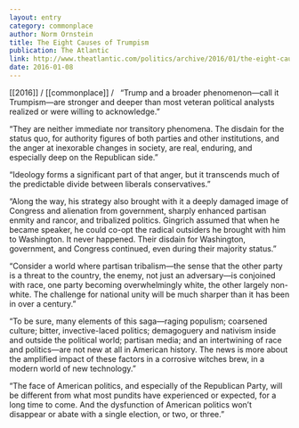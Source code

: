 ```yaml
---
layout: entry
category: commonplace
author: Norm Ornstein
title: The Eight Causes of Trumpism
publication: The Atlantic
link: http://www.theatlantic.com/politics/archive/2016/01/the-eight-causes-of-trumpism/422427/
date: 2016-01-08
---
```


[[2016]] / [[commonplace]] / 
 
“Trump and a broader phenomenon—call it Trumpism—are stronger and deeper than most veteran political analysts realized or were willing to acknowledge.”

“They are neither immediate nor transitory phenomena. The disdain for the status quo, for authority figures of both parties and other institutions, and the anger at inexorable changes in society, are real, enduring, and especially deep on the Republican side.”

“Ideology forms a significant part of that anger, but it transcends much of the predictable divide between liberals conservatives.”

“Along the way, his strategy also brought with it a deeply damaged image of Congress and alienation from government, sharply enhanced partisan enmity and rancor, and tribalized politics. Gingrich assumed that when he became speaker, he could co-opt the radical outsiders he brought with him to Washington. It never happened. Their disdain for Washington, government, and Congress continued, even during their majority status.”

“Consider a world where partisan tribalism—the sense that the other party is a threat to the country, the enemy, not just an adversary—is conjoined with race, one party becoming overwhelmingly white, the other largely non-white. The challenge for national unity will be much sharper than it has been in over a century.”

“To be sure, many elements of this saga—raging populism; coarsened culture; bitter, invective-laced politics; demagoguery and nativism inside and outside the political world; partisan media; and an intertwining of race and politics—are not new at all in American history. The news is more about the amplified impact of these factors in a corrosive witches brew, in a modern world of new technology.”

“The face of American politics, and especially of the Republican Party, will be different from what most pundits have experienced or expected, for a long time to come. And the dysfunction of American politics won’t disappear or abate with a single election, or two, or three.”
